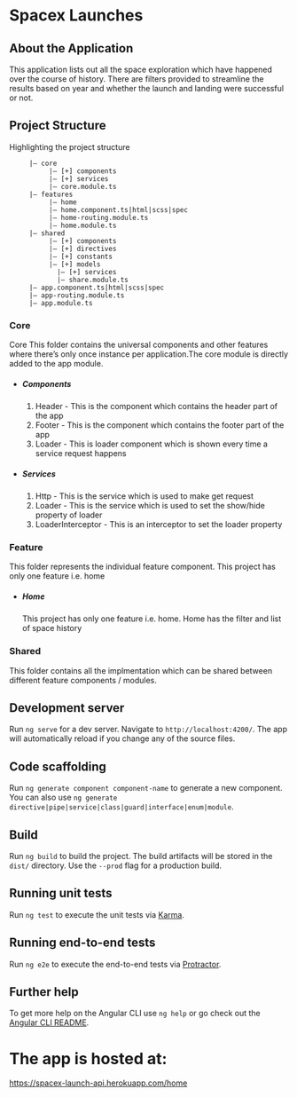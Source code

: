 # Spacex Launches

## About the Application
This application lists out all the space exploration which have happened over the course of history. There are filters provided to streamline the results based on year and whether the launch and landing were successful or not.

## Project Structure
Highlighting the project structure
```|— app
     |— core
          |— [+] components
          |— [+] services
          |— core.module.ts
     |— features
          |— home
          |— home.component.ts|html|scss|spec
          |— home-routing.module.ts
          |— home.module.ts
     |— shared
          |— [+] components
          |— [+] directives
          |— [+] constants
          |— [+] models
 	        |— [+] services
	        |— share.module.ts
     |— app.component.ts|html|scss|spec
     |— app-routing.module.ts
     |— app.module.ts

```

### Core
Core This folder contains the universal components and other features where there’s only once instance per application.The core module is directly added to the app module.
  - ##### Components
    1.  Header - This is the component which contains the header part of the app
    2.  Footer - This is the component which contains the footer part of the app
    3.  Loader - This is loader component which is shown every time a service request happens
  - ##### Services
    1.  Http - This is the service which is used to make get request
	  2. Loader - This is the service which is used to set the show/hide property of loader
    2. LoaderInterceptor - This is an interceptor to set the loader property

### Feature
This folder represents the individual feature component. This project has only one feature i.e. home
 - ##### Home
    This project has only one feature i.e. home. Home has the filter and list of space history


### Shared
This folder contains all the implmentation which can be shared between different feature components / modules.

## Development server

Run `ng serve` for a dev server. Navigate to `http://localhost:4200/`. The app will automatically reload if you change any of the source files.

## Code scaffolding

Run `ng generate component component-name` to generate a new component. You can also use `ng generate directive|pipe|service|class|guard|interface|enum|module`.

## Build

Run `ng build` to build the project. The build artifacts will be stored in the `dist/` directory. Use the `--prod` flag for a production build.

## Running unit tests

Run `ng test` to execute the unit tests via [Karma](https://karma-runner.github.io).

## Running end-to-end tests

Run `ng e2e` to execute the end-to-end tests via [Protractor](http://www.protractortest.org/).

## Further help

To get more help on the Angular CLI use `ng help` or go check out the [Angular CLI README](https://github.com/angular/angular-cli/blob/master/README.md).

# The app is hosted at:

https://spacex-launch-api.herokuapp.com/home
